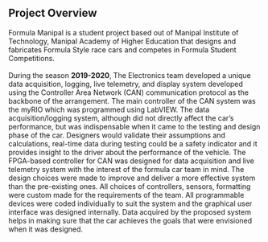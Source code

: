 ## Project Overview

Formula Manipal is a student project based out of Manipal Institute of Technology, Manipal Academy of Higher Education that designs and fabricates Formula Style race cars and competes in Formula Student Competitions. <br /><br />
During the season <b>2019-2020</b>, The Electronics team developed a unique data acquisition, logging, live telemetry, and display system developed using the Controller Area Network (CAN) communication protocol as the backbone of the arrangement. 
The main controller of the CAN system was the myRIO which was programmed using LabVIEW. The data acquisition/logging system, although did not directly
affect the car’s performance, but was indispensable when it came to the testing and design phase of the car. Designers would validate their assumptions and calculations, real-time data during testing could be a safety indicator and 
it provides insight to the driver about the performance of the vehicle. The FPGA-based controller for CAN was designed for data acquisition and live telemetry system with the interest of the formula car team in mind. 
The design choices were made to improve and deliver a more effective system than the pre-existing ones. All choices of controllers, sensors, formatting were custom made for the requirements of the team. 
All programmable devices were coded individually to suit the system and the graphical user interface was designed internally. Data acquired by the proposed system helps in making sure that the car achieves the goals that were envisioned when it was designed.

